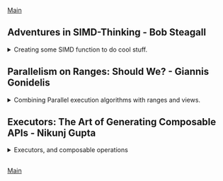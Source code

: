 <!--
// cSpell:ignore simd Steagall intrinsics cstdio immintrin loadu mmask storeu permutexvar permutex2var mmsetr maskz fmadd Giannis Gonidelis asynchrony KEWB unseq Nikunj Exascale randomizer kokkos hpx lcos
 -->

[Main](README.md)

## Adventures in SIMD-Thinking - Bob Steagall

<details>
<summary>
Creating some SIMD function to do cool stuff.
</summary>

[Adventures in SIMD-Thinking](https://youtu.be/1FPobiebZLE)

> SIMD - Single instruction, multiple data

(getting high performance from running the same instruction on a register that contains more than one data point)

> Agenda
>
> - Create some usefull basis function using some SIMD (AVX-512) intrinsics.
> - Try some SIMD-style thinking to tackle a few interesting problems.
>   - Intra-register sorting.
>   - Fast linear median-of-seven filter.
>   - Fast small-kernel convolution.
> - No heavy code, but lots of pictures
>   - Thinking "vertically"

SSE/AVX registers

- SSE 2(~2000)/3(~2004)/4(~2008)
  - 8 registers, which is 128 bits/ 16 bytes / 4 floats(or int32_t)
- AVX 2 (~2013)
  - 16 regisers (256 bits)
  - allows permuting of 32-bit elements across the two 128 lanes
  - gather primitives
- AVX 512 (~2017)
  - 32 registers (512 bits)
  - allows permutting across all 128-bit lanes.
  - gather, scatter and compressed store primitives.
  - one /two/four sockets versions

getting started with some boiler plate code and functions

```cpp
#include <cstdio>
#include <cstdint>
#include <type_traits>
#ifdef __OPTIMIZE__
    #include <immintrin.h>
    #define KEWB_FORCE_INLINE inline __attribute__((__always_inline__))
#else
    #define __OPTIMIZE__
    #include <immintrin.h>
    #undef __OPTIMIZE__
    #define KEWB_FORCE_INLINE inline
#endif

namespace simd {
    using rf_512 = __m512; //float register type
    using ri_512 = __m512i; // int register type
    using msk_512 = uint32_t; //mask
    //..
}
```

### Basic Functions

registers can be treated as groups of values from the same type, and we do the same operation on all of them, masks allow us to choose which registers we change and which not.\
operations are done elementwise.\
we need to consider the order of lsb and msb.\
intrinsics can't be constexpr.

functions have different implementations for float and intgers, but are functionally the same.

- _load_value_ (float and integers) - to fill register with value
- _load_from_ - to fill register with a value from a pointer
- _masked_load_from_ - to load from memory with a mask and register value or a single value overload.
  - a mask means we either keep the value as it is or load from memory.
- _store_to_ - unaligned store in ptr destination
- _masked_store_to_ - store with mask
- _make_bit_mask_ - a template that creates bit masks from.
- _blend_ - combine two registers based on a mask (take from either register a or register b)
- _permute_ - reorder positions of the register based on the the values inside the intgers register
- _masked_permute_ - conditionally choose from a or a permuted version of b.
  - similar to blend with a, permute(b)
  - if mask is off, use a, if on, use the permuted value from b.
- _make_perm_map_ - a template that creates a permutation mask.
- _rotate_ - create a permutation mask and reorder
  - _rotate_down_
  - -rotate*up*
- _shift_down_, _shift_up_ - perform a blend of the rotated values with a register
- _shift_down_with_carry_,_shift_up_with_carry_ - blend two register, from a position, the rotation point partitions from which register ro take the value.
  - like taking a window from two registers, take parts of one register and some parts of another.
- _in_place_shift_down_with_carry_ - change the registers with the contents from the rotate.
- _add_,_sub_ - arithmetics (a+b,a-b)
- _fused_multiply_add_ - multiply two registers and then add a third register ((a\*b) + c)
  - usefull on convulsion algorithms, like a running total (sum product)
- _minimum_,_maximum_ - register with min/max values of the two register

```cpp
KEWB_FORCE_INLINE rf_512 load_value(float v)
{
    return _mm512_set1_ps(v);
}

KEWB_FORCE_INLINE ri_512 load_value(int32_t i)
{
    return _mm512_set1_epi32(i);
}

KEWB_FORCE_INLINE rf_512 load_from(float const * ptr_float)
{
    return _mm512_loadu_ps(ptr_float);
}

KEWB_FORCE_INLINE ri_512 load_from(float const * ptr_int)
{
    return _mm512_loadu_epi32i(ptr_int);
}

KEWB_FORCE_INLINE rf_512 masked_load_from(float const * ptr_float,rf_512 fill, msk_512 mask)
{
    return _mm512_mask_loadu_ps(fill,(__mmask16) mask,ptr_float);
}

KEWB_FORCE_INLINE rf_512 masked_load_from(float const * ptr_float,float fill, msk_512 mask)
{
    return _mm512_mask_loadu_ps(_mm512_set1_ps(fill),(__mmask16) mask,ptr_float);
}

KEWB_FORCE_INLINE void store_to(float * ptr_destination,rf_512 r)
{
    _mm512_storeu_ps(ptr_destination,r)
}

KEWB_FORCE_INLINE void store_to(float * ptr_destination,rf_512 r,msk_512 mask)
{
    _mm512_mask_storeu_ps(ptr_destination,(__mmask16)mask,r)
}

template <unsigned A = 0,....,unsigned P =0>
KEWB_FORCE_INLINE constexpr uint32_t make_bit_mask()
{
    //.. to much code for me to write, maybe I could use a folding expression here...
}

KEWB_FORCE_INLINE rf_512 blend(rf_512 a,rf_512 b,msk_512 mask)
{
    return _mm512_mask_blend_ps((__mmask16)mask,a,b);
}

KEWB_FORCE_INLINE rf_512 permute(rf_512 r,ri_512 perm)
{
    return _mm512_permutexvar_ps(perm,r);
}

KEWB_FORCE_INLINE rf_512 masked_permute(rf_512 a,rf_512 b,ri_512 perm,msk_512 mask)
{
    return _mm512_mask_permutexvar_ps(a,(__mmask16)mask,prem,b);
}

template <unsigned A,....,unsigned P>
KEWB_FORCE_INLINE constexpr ri_512 make_perm_mask()
{
    //static assert
    retrun _mmsetr_epi32(A,B,C,D,E,F,G,H,I,J,K,L,M,N,O,P)
}

template<int R>
KEWB_FORCE_INLINE rf_512 rotate(rf_512 r)
{
    if constexpr((R%16)==0)
    {
        return r;
    }
    else
    {
        constexpr int S = (R>0) ? (16 -(R & 16)) : -R;
        constexpr int A = (S+0) R % 16;
        constexpr int B = (S+1) R % 16;
        //...
        constexpr int O = (S+14) R % 16;
        constexpr int P = (S+15) R % 16;

        return _mm512_permutexvar_ps(_mmsetr_epi32(A,B,C,D,E,F,G,H,I,J,K,L,M,N,O,P),r);
    }
}

template<int R>
KEWB_FORCE_INLINE rf_512 rotate_down(rf_512 r)
{
    static_assert(R >= 0)
    return rotate<-R>(r);
}

template<int R>
KEWB_FORCE_INLINE rf_512 rotate_up(rf_512 r)
{
    static_assert(R >= 0)
    return rotate<R>(r);
}

template<int S>
KEWB_FORCE_INLINE rf_512 shift_down(rf_512 r)
{
    static_assert(S >= 0 && S<=16)
    return blend(rotate_down<S>(r),load_value(0.0f), shift_down_blend_mask<S>());
}

template<int S>
KEWB_FORCE_INLINE rf_512 shift_up(rf_512 r)
{
    static_assert(S >= 0 && S<=16)
    return blend(rotate_up<S>(r),load_value(0.0f), shift_up_blend_mask<S>());
}

template<int S>
KEWB_FORCE_INLINE rf_512 shift_down_with_carry(rf_512 a,ref_512 b)
{
    static_assert(S >= 0 && S<=16)
    return blend(rotate_down<S>(a),rotate_down<S>(b), shift_down_blend_mask<S>());
}

template<int S>
KEWB_FORCE_INLINE rf_512 shift_up_with_carry(rf_512 a,ref_512 b)
{
    static_assert(S >= 0 && S<=16)
    return blend(rotate_up<S>(a),rotate_up<S>(b), shift_up_blend_mask<S>());
}

template<int S>
KEWB_FORCE_INLINE void in_place_shift_down_with_carry(rf_512 &a,ref_512 &b)
{
    static_assert(S >= 0 && S<=16)
    constexpr msk_512 z_mask = (0xFFFFu >> (unsigned)S);
    constexpr msk_512 b_mask = ~z_mask & 0xFFFFu;
    ri_512 perm = make_shift_permutations<S,b_mask> ()
    a = _mm512_permutex2var_ps(a, perm,b);
    b = _mm512_maskz_permutex2var_ps((__mmask16)z_mask,b,perm,b)
}

KEWB_FORCE_INLINE rf_512 add(rf_512 a,ref_512 b)
{
    return _mm512_add_ps(a,b);
}

KEWB_FORCE_INLINE rf_512 sub(rf_512 a,ref_512 b)
{
    return _mm512_sub_ps(a,b);
}

KEWB_FORCE_INLINE rf_512 minimum(rf_512 a,ref_512 b)
{
    return _mm512_min_ps(a,b);
}
KEWB_FORCE_INLINE rf_512 maximum(rf_512 a,ref_512 b)
{
    return _mm512_max_ps(a,b);
}
```

now lets build some functions that use those building blocks

### Intra-register Sorting with Sorting networks.

- _compare_with_exchange_ - usefull for sorting, we can sort pairs of positions.

```cpp
KEWB_FORCE_INLINE rf_512 compare_with_exchange(rf_512 vals, ri_512 perm, msk_512 mask)
{
    rf_512 exch =permute(vals,perm); //create a permuted register.
    rf_512 v_min = minimum(vals,exch); // create register of minimums
    rf_512 v_max = maximum(vals,exch); // create register of maximums
    return blend(v_min,v_max,mask); // combine those register by mask.
}
```

> A sorting network (SN) is an abstract device build from:
>
> - A fixed number of "wires" which carry "values"
> - "comparators" which connect pairs of wires and swap the values on the wires if they are not in the desired order.

example:
![wikipedia](https://upload.wikimedia.org/wikipedia/commons/thumb/9/9b/SimpleSortingNetworkFullOperation.svg/650px-SimpleSortingNetworkFullOperation.svg.png)

1. start with unsorted data \[3,2,4,1]
2. first point tests and swaps between the first and third element, but since 3< 4, we don't swap \[3,2,4,1]
3. next, we compare_and exchange second and fourth elements, 2 > 1 so we swap \[3,1,4,2]
4. next, we can do two operations at the same time first and second, third and fourth. 3 > 1 (swap), 4>2 (swap) \[1,3,2,4]
5. and now we compare again, the second and third elements 3 >2 (swap) \[1,2,3,4]
6. our data is now sorted

there are Sorting networks listed for different sizes (number of wires), the less switching points, the better, the optimal networks were proven up to size 12.

we can use this sorting network to sort our registers efficiently.

(this really reminds me of algorithms to get number of bits with set bit masks)

```cpp
KEWB_FORCE_INLINE rf_512 sort_two_lanes_of_8(rf_512 vals)
{
    const ri_512 perm_0 = make_perm_mam<1,0,3,2,5,4,7,6,9,8,11,10,13,12,15,14>();
    constexpr mask_512 mask_0 = make_bit_mast<0,1,0,1,0,1,0,1,0,1,0,1,0,1,0,1>();

    const ri_512 perm_1 = make_perm_mam<3,2,1,0,7,6,5,4,11,10,9,8,15,14,13,12>();
    constexpr mask_512 mask_1 = make_bit_mast<0,0,1,1,0,0,1,1,0,0,1,1,0,0,1,1,>();
    //... repeat this few more times
    vals = compare_with_exchange(vals, perm0, mask0);
    vals = compare_with_exchange(vals, perm1, mask1);
    vals = compare_with_exchange(vals, perm2, mask2);
    vals = compare_with_exchange(vals, perm3, mask3);
    vals = compare_with_exchange(vals, perm4, mask4);
    vals = compare_with_exchange(vals, perm5, mask5);
    return vals;
}
```

he goes over an example of this and show how things get swapped. there will always be the same amount of calls, no branching.

### Fast Medain Filter

if we can sort into two lanes of eight, why not two lanes of seven? if we have 7 elements, the median is the fourth element.

median filters are good

> - Preserving edge features in a singal.
> - Preserving large discontinueties.
> - Eliminating outliers without blur.
> - De-noising.

function avx_median_of_7()
creating a windows of seven values, we run over the data, calculate median of seven, store them in an accumulator.

(some code that I'm not writing)

some benchmarking results. comparing _std::nth_element_, _std::sort_ and the _avx_median_of_7_ (what he built), for sorted values and random values. the simd function works faster, and it's working at linear time.

### Small Kernel Convolution

[Convolution wikipedia](https://en.wikipedia.org/wiki/Convolution).\
convolution, signal S, kernel K, output S*K is the confultion.
"every point of result s*k is equal to S at that point weighted by every point of K"
(something about centering)

real world applications

> - Signal and image processing
> - Probability and processing
> - Computer vision
> - Differential equations

example singal with six data points, kernel with three points, we get a result of size six. we center the kernel (the median value) on each of the signal points, and we start reducing the relevent signal points using the kernel as weights.

$
S\ Signal = s0,s1,s2...s6 \\
K\ Kernel = k0,k1,k2\\
R\ Result = r0,r1,r2...r6\\
r0 = s0*0 + s0k1 + s1k2\\
r1 = s0k0 + s1k1 + s2k2\\
r2 = s1k0 + s2k1 + s3k2\\
r3 = s2k0 + s3k1 + s4k2\\
r4 = s3k0 + s4k1 + s5k2\\
r5 = s4k0 + s5k1 + s6k2 \\
r6 = s5k0 + s6k1 + 0*k2 \\
$

we have windows in the size of the kernel, and we do a sum product on the element-wise multiplication. there is a connection between convolution and correlation. this is fitting for an simd algorithm _avx_convolve_.

(more code that i'm not writing).

using the _fused_multiply_add_ function from before. another sliding window algorithm.

benchmarking again, checking against [Intel MKL Math Kernel Library](https://en.wikipedia.org/wiki/Math_Kernel_Library). we get a nice speed up.

</details>

## Parallelism on Ranges: Should We? - Giannis Gonidelis

<details>
<summary>
Combining Parallel execution algorithms with ranges and views.
</summary>

[Parallelism on Ranges: Should We?](https://youtu.be/gA4HaQOlmSY),[slides](https://cppnow.digital-medium.co.uk/wp-content/uploads/2021/05/Parallelism-on-Ranges.pptx)

[HPX](https://github.com/STEllAR-GROUP/hpx) - concurrency and parrallism.

### Algorithms and Ranges

the stl came into life in 1998, with algorithms, containers and iterators. in c++17 parallelism algorithm were included in the stl, and the execution policies were introducted into the world. but we still didn't have:

> - Composability: Coding multiple sequencies is still inconvenient.
> - Performant Composability: immediate effect of lack of Composability.

[range-v3](https://github.com/ericniebler/range-v3) is a library that provides Composability. this makes code more readable, and has the potential to make it much faster.

> A range is:
>
> - an abstraction of "a sequence of items"
> - something iterable
>
> A range is actually:
>
> - a begin iterator & sentinel pair, where sentinel:
>   - an end iterator of the same type as begin iterator
>   - a value
>   - a distance from the begin iterator

in a `c_string` the begin iterator is the start of the chars, and the sentinel is the null-terminator. it can also be the address of the null terminator, or the distance from the start.

we no longer need to pass around the begin and end iterator

```c++
std::vector<int> v{1,2,3,4};
std::find(std::begin(v),std::end(v),3);
// ranges
ranges::find(v,3);
ranges::find(begin(v), sentinel<int>{4},3);
```

for composability, in this example we want to filter squared values which are odd (keep only even squared elements). with stl algorithms, we need to pass around the iterators, and we have temporary values. ranges don't require all that.

```cpp
std::vector<int> vi {1,2,3,4,5};
std::transform(std::begin(vi),std::end(vi),std::begin(vi),[](int i){return i*i;});
auto res = std::remove_if(std::begin(vi),std::end(vi),[](int i){return i%2 ==1;});

//ranges
auto rng = vi |
ranges::view::transform([](int i){return i*i;}) |
ranges::view::remove_if([](int i){return i%2==1;});
std::cout<< rng <<'\n';
```

views are lazy ranges algorithms that evaluate on demand, we only calculate it when we call it. range adaptors take a range and return a view. we employ the pipe operator, just like unix.

in c++20, ranges v3 are partial standardized, but unfortunately, we don't have execution policies with them.

### HPX

HPX, a standard conforming library for concurrency and parallism. it follows the same api as the stanard library. but it does it better. is's also a general purpose library, works for local development and distributed systems.\
provides parallelism and asynchrony, with stl parallel algorithms and "futures" that go past what other libraries provide.

- Reallocate work on the fly, avoid static scheduling.
- Always keep your threads busy, don't let them idle.
- dynamic scheduling of tasks, removing barriers.

uses the standard execution policies:

- sequential execution (`seq`)
- parallel execution (`par`)
- vector execution (`unseq`)
- parallel vector execution (`par_unseq`)
- asynchronous executuion (`par(task)`)
  - this is something we didn't have until now.

more control to the user over the parallelization.

we no longer block the execution, and the execution waits until we need the future.

```cpp
future<int> f1 =async(&fun);

// or

future<void> f2= for_each(par(task), std::begin(v),std::end(v), /* some lambda*/);


f2.get();
//or
f2.then(
    /* do next thing*/
)
```

hpx algorithm support

```cpp
hpx::reduce(par,std::cbegin(v),std::cend(v),/*some lambda*/);
//async
hpx::reduce(par(task),std::cbegin(v),std::cend(v),/*some lambda*/);
//ranges overloads
hpx::ranges::reduce(v,/*some lambda*/);
hpx::ranges::reduce(std::begin(v),sentinel,/*some lambda*/);
```

### Parallel Ranges

combining ranges and execution policies,

base form

```cpp
hpx::for_each(par, v.begin(), v.end(),/*lambad*/)
```

range form

```cpp
namespace hpx {
    namespace ranges{
        result_type for_each(ExPolicy policy, Rng rng, F f)
        {
            return for_each(policy, hpx::util::begin(rng),hpx::util::end(rng),f);
        }
    }
}
```

stage 1.5, iterator and sentinel

```cpp
namespace hpx {
    namespace ranges{
        result_type for_each(ExPolicy policy, Iter iter, Sentinel sent, F f)
        {
            auto new_end_iter = //do something with sentinel to get the end iterator with ranges::next, ranges::advance, ranges::distance... etc
            return base_impl::for_each(policy, iter,new_end_iter,f);
        }
    }
}
```

but the final goal is to use ranges and views,

```cpp

std::vector<int> vi {1,2,3,4,5};
auto rng = vi |
ranges::views::transfrom([](int i){return i*i;}) |
ranges::views::remove_if([](int i){return i % 2 ==1;});
```

options

> 1. provide combined implementations for each combination of operators (combinatorial explosion)
> 2. use fork-join strategy (also rejected)
> 3. fusion (this was chosen)

views are lazily evaluated, so we fuse together the stages.

some operation combinations are harder to parallelize like this than others:

> hard:
>
> - transform | remove_if
> - adjacent_remove_if | reverse
>
> easy:
>
> - transform | reverse
> - accumulate | transform

this depends on how the iterator types is exposed, and when we have temporaries, container resizing and predcates about more then one element things are more difficult.

```cpp
std::vector<int> vi(10'000'000);
std::iota(std::begin(vi),std::end(vi),1);

auto rng = vi |
ranges::views::transform([](int i){return i*i;}) |
ranges::views::reverse;


hpx::ranges::for_each(hpx::execution::par, rng,[](auto i){return i;});
```

hpx stages:

> - c++20 conformance
> - parallelize when single range argument input
> - parallelize when iterator-sentinel input
> - parallelize when input is composed from a chain of views

### Results

some things don't get performance boost from parallelization, and some do.

### Future Work

should we parallelize ranges?\
sometimes, yes. there are good and bad cases, we should take advantage of inherent fusion.

</details>

## Executors: The Art of Generating Composable APIs - Nikunj Gupta

<details>
<summary>
Executors, and composable operations
</summary>

[Executors: The Art of Generating Composable APIs](https://youtu.be/8rRTKWdfAOU),[slides](https://cppnow.digital-medium.co.uk/wp-content/uploads/2021/05/CNow-2021.pptx)

HPX - task based parallelism model, standard confirming with similar syntax. supports parallel, distributed and heterogenous applications, has light-weight threads. similar syntax for local and remote operations.

### Resilience

Exascale computing - 10^18 operations.\
SDC - silent data corruptions, not detected. usually have low probability for happening in a single processor, but will happen for thousends of them. do we even care about them?

### HPX Implementation

> assumptions:
>
> - No global variables for state changes.
> - use built-in constructs (channels)
> - Task do not change the input data parameters.
>   Task boundary is an ideal position to add resilience

example: task 1 computes a result and feeds it to task 2. but if there was a silent error, we can check the value (add resiliency, credability) before passing on the data. we use _Task Replay_ and _Task Replicate_.

async replay: do task A, if there is an exception, replay the task, if not, continue. this is done recursively.

async replicate: do task A some times.

```cpp
template <typename F, typename... Ts>
auto async_replay(std::size_t n, F&& f,TS&&... ts)
{
    using result_t = typename std::invoke_result<F,Ts..>::type;
    return detail::async_replay_helper<result_t>(n, std::forward<F>(f),std::forward<Ts>(ts)...);
}

template <typename Result, typename F, typename ... Ts>
hpx::future<Result> async_replay_helper(std::size_t n, F&& f,TS&&... ts)
{
    hpx::future<Result> f_ = hpx::async(f,ts...);
    return f_.then(hpx::launch::sync,
    [n, f=std::forward<F>(f),...ts = std::forward<Ts>(ts)](hpx::future<Result>&& f_)
        {
            if (f_.has_exception())
            {
                //get handle to exception
                auto ex = rethrow_on_abort_replay(f_);
                if (n!=0)
                {
                    return async_replay_helper(n-1,std::forward<F>(f),std:forward<Ts>(ts)...);
                }
                std::rethrow_exception(ex);
            }
            return hpx::make_ready_future(f_.get());
        }
    );
}
template <typename F, typename... Ts>
auto async_replicate(std::size_t n, F&& f,TS&&... ts)
{
    using result_t = typename std::invoke_result<F,Ts..>::type;

    std::vector<hpx::future<result_t>> results;
    results.reserve(n);

    for (std::size_t i =0; i!=n; ++i)
    {
        results.emplace_back(hpx::async(f,ts...));
    }
    return hpx::dataflow(
        hpx::launch::sync,
        [n](std::vector<hpx::future<result_t>>&& results) mutable {
            std::exception_ptr ex;
            for (auto && f: std::move(results))
            {
                if (!f.has_exception())
                {
                    return hpx::make_ready_future(f.get());
                }
                else
                {
                    ex =rethrow_on_abort_replicate();
                }
            }
               std::rethrow_exception(ex);
        },std::move(results));
}
```

### Implementation Variations

Algorithm based fault tolerance, based on validation function.

we can use the async replicate function to validate, as we have more than one valid result:

- intoduce consensus through vote functions
- introduce results validation through predicates
- introduce consensus on valid results from predicates.

**distributed software resilience**:\
 we need entities that are serializable, we can't send function pointers over network because of how the address randomizer works.

```cpp
template <typename Result, typename Pred, typename F, typename...Ts>
auto async_replay_helper(std::size_t n, Pred&& pred, F&& f, Ts&&... ts)
{
//..
//.. within lambda after `if(f.has_exception())`

auto && res = f.get();
if (!HPX_INVOKE(pred, res)&& n != 0)
{
// validation failed
// try again, with n-1;

return async_replay_helper(n-1, std::forward<Pred>(pred), std::forward<F>(f), std::forward<TS>(ts)...);
}
return hpx::make_ready_future(std::move(res));
}
```

now we have some results, and we want to reach a consensus

```cpp
template <typename Result, typename Vote, typename F, typename...Ts>
auto async_replicate_vote(std::size_t n, Vote&& vote, F&& f, Ts&&... ts)
{
//..
//.. within gpx::dataflow (vote is forward captured in the lambda

std::vector<hpx::future<Result>> exceptionless_results;
exceptionless_results.reserve(n);

std::exception_ptr ex;

for (auto&& f:std::move(results))
{
if (!f.has_exception())
{
exceptionless_results.emplace_back(f.get());
}
else
{
ex= rethrow_on_abort_replicate();
}
}

if (exceptionless_results.empty()
{
std::rethrow_exception(ex);
}

// where did valid results come from?
return hpx::make_ready_future(HPX_INVOKE(std::forward<Vote>(vote), std::move(valid_results));
}
```

the same scenario, but on different machine (distributed), we send the command over the network and then other machine does the action.

```cpp
template <typename Result, typename Vote, typename Action, typename...Ts>
auto async_replicate_vote(std::vector<hpx::id_type> ids, Vote&& vote, Action&& action, Ts&&... ts)
{
using result_t = typename std::invoke_result<Action, hpx::id_type, Ts..>::type;
std::vector<hpx::future<result_t>> results;
results.reserve(ids.size());

for (std::size_t i = 0; i != ids.size(); ++i)
{
    results.emplace_back(gpx::async(action,ids.at(i),ts..));
}
//..
}
```

the performace cost is based on how many futures are accessed, so there a small performance cost for replay+validate, but a high cost for replicate+validate.

some benchmarking.

### The Need For Executors

> if overheads are low, why not use it everywhere?

```cpp
auto f1 = hpx::async(my_func, args...);
//can be converted into
auto f2 = hpx::async_replay(n,my_func, args...);

auto f3= my_algorithm(args...);
//can be converted into
auto f4 = hpx::async_replay(n, my_algorithm, args);;

hpx::for_each(hpx::execution::par, my_range.begin(), my_range.end(), my_func);
//doesn't convery nicely
```

> "Executors are modular components for creating execution"\
> (P0443,2016)

executors work on an executing resource and provide abstraction over it.

```cpp
template<InputRange Ir, OutputRange Or>
auto some_algorithm(Ir&& ir, Or&& or)
{
//some work
}

//executor unaware algorithm
template<Executor Ex,InputRange Ir, OutputRange Or>
auto some_algorithm(Ex ex,Ir&& ir, Or&& or)
{
ex.execute(/* some work*/);
}

//executor aware algorithm
template<Executor Ex,InputRange Ir, OutputRange Or>
auto executor_aware_algorithm(Ex ex,Ir&& ir, Or&& or)
{
return algorithm(ex, std::forward<Ir>(ir), std::forward<Or>(or));
}
```

now we can have clean and composable API

```cpp
auto f1 = hpx::async(my_func, args...);
//can be converted into executor
auto f2 = hpx::async(ex,my_func, args...);

auto f3= my_algorithm(args...);
//can be converted into executor
auto f4 = my_algorithm(ex,args...);

hpx::for_each(hpx::execution::par, my_range.begin(), my_range.end(), my_func);
//can be converted into executor!
hpx::for_each(hpx::execution::par.on(ex), my_range.begin(), my_range.end(), my_func);
```

hpx executors (based on P0443R4):

member function:

- post - fire and forget
- sync_excute - blocking , like std::invoke
- async_excute - non blocking, like std::async(func, args...)
- bulk_async_excute - async_excute, but in bulk
- then_execute - support `.then()`
- bulk_then_execute - bulk version `.then()`

an executor can have one or more of those function. we want compile time performance, so we create customization points objects. we have executor categories

- is_one_way_executor - no channels to return results
- is_two_way_executor - has return results
- is_bulk_two_way_executor - for bulk operations.

### example

```cpp
hpx::async(ex, func, args...);
// calls
template<typename Executor>
struct async_dispatch<Executor, typename std::enable_if<traits::is_one_way_executor<Executor>>::value || traits::is_two_wat_executor<Executor>::value>::type>;

async_execute(std::forward<Executor(exec), std::forward<F>(f), std::forward<Ts>(ts)...);

exec.async_execute(std::forward<F>(f), std::forward<Ts>(ts)...);
```

now we go back to the resilience replay executor and add a way to handle two way execution

```cpp
template<typename BaseExecutor, typename Validate>
class replay_executor
{
private:
BaseExecutor & exec_;
std::size_t replay_count_;
Validate validator_;

public:

template<typename F>
explicit replay_executor(BaseExecutor& exec, std::size_t n, F&& f)
: exec_(exec), replay_count_(n), validator_(std::forward<F>(f))
{}

template<typename F, typename...Ts>
auto async_execute(F&& f, Ts&&... ts)const
{
return async_replay_validate(exec_, replat_count_, validator_, std::forward<F>(f), std::forward<Ts>(ts)...);
}
//...
};
```

and for the bulk two way executor, we add to the above class

```cpp
template <typename F, typename S, typename..Ts>
auto bulk_async_execute(F&& f, S const& shape, Ts&&... ts) const
{
using namespace hpx::parallel::execution;
std::size_t size = hpx::util::size(shape);
using result_type= typename detail::bulk_function_result<F,S,Ts...>::type;
using future_type= typename executor_future<BaseExecutor, result_type>::type;

std::vector<future_type> results;
results.resize(size);

hpx::lcos::local::latch l(size+1);

spawn_hierarchical(results,l, 0,size, num_task, f, hpx::util::begin(shape), ts...);
l.count_down_and_wait();
return results;
}
// this should be somewhere in teh spawn_hierarchical function
results[base+i] = async_execute(func, *it, ts...);
```

and the driver code itself

```cpp

hpx::execution::parallel_executor base_exec;
auto exec = hpx::resillency::experimental::make_replay_executor(base_exec,3);

auto f= hpx::async(exec, fuc, args...);
some_algorithm(exec, args...);
hpx::for_each(hpx::execution::par.on(exec), my_range.begin(), my_range.end(), my_func);
```

virtually no effort for the user, easy to add. it also produces clean and readable code as compared to replicate and replay, the executors are composbile!

> - Resilience executors are base-executor unaware.
> - Resilience executors are algorithm unaware.
> - Resilience executors are runtime unaware.

```cpp
hpx::kokkos::default_host_executor exec_;
auto exec = hpx::kokkos::resiliency::make_replay_executor(exec_, n, validate);
auto f = hpx::async(exec, func, args...);
```

</details>

##

[Main](README.md)
